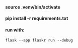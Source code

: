 #### source .venv/bin/activate
#### pip install -r requirements.txt
#### run with: 
`flask --app flaskr run --debug`
